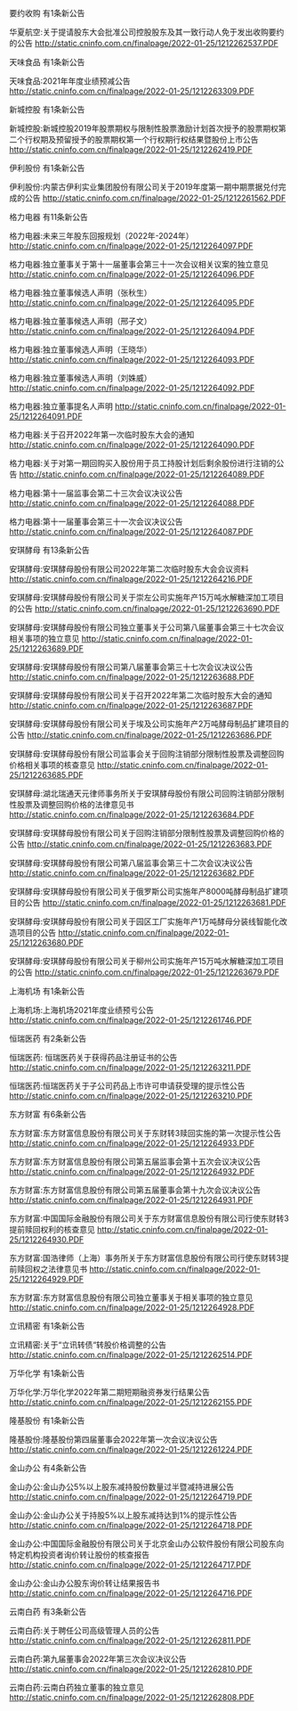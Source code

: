 要约收购 有1条新公告 

华夏航空:关于提请股东大会批准公司控股股东及其一致行动人免于发出收购要约的公告 http://static.cninfo.com.cn/finalpage/2022-01-25/1212262537.PDF 

天味食品 有1条新公告 

天味食品:2021年年度业绩预减公告 http://static.cninfo.com.cn/finalpage/2022-01-25/1212263309.PDF 

新城控股 有1条新公告 

新城控股:新城控股2019年股票期权与限制性股票激励计划首次授予的股票期权第二个行权期及预留授予的股票期权第一个行权期行权结果暨股份上市公告 http://static.cninfo.com.cn/finalpage/2022-01-25/1212262419.PDF 

伊利股份 有1条新公告 

伊利股份:内蒙古伊利实业集团股份有限公司关于2019年度第一期中期票据兑付完成的公告 http://static.cninfo.com.cn/finalpage/2022-01-25/1212261562.PDF 

格力电器 有11条新公告 

格力电器:未来三年股东回报规划（2022年-2024年） http://static.cninfo.com.cn/finalpage/2022-01-25/1212264097.PDF 

格力电器:独立董事关于第十一届董事会第三十一次会议相关议案的独立意见 http://static.cninfo.com.cn/finalpage/2022-01-25/1212264096.PDF 

格力电器:独立董事候选人声明（张秋生） http://static.cninfo.com.cn/finalpage/2022-01-25/1212264095.PDF 

格力电器:独立董事候选人声明（邢子文） http://static.cninfo.com.cn/finalpage/2022-01-25/1212264094.PDF 

格力电器:独立董事候选人声明（王晓华） http://static.cninfo.com.cn/finalpage/2022-01-25/1212264093.PDF 

格力电器:独立董事候选人声明（刘姝威） http://static.cninfo.com.cn/finalpage/2022-01-25/1212264092.PDF 

格力电器:独立董事提名人声明 http://static.cninfo.com.cn/finalpage/2022-01-25/1212264091.PDF 

格力电器:关于召开2022年第一次临时股东大会的通知 http://static.cninfo.com.cn/finalpage/2022-01-25/1212264090.PDF 

格力电器:关于对第一期回购买入股份用于员工持股计划后剩余股份进行注销的公告 http://static.cninfo.com.cn/finalpage/2022-01-25/1212264089.PDF 

格力电器:第十一届监事会第二十三次会议决议公告 http://static.cninfo.com.cn/finalpage/2022-01-25/1212264088.PDF 

格力电器:第十一届董事会第三十一次会议决议公告 http://static.cninfo.com.cn/finalpage/2022-01-25/1212264087.PDF 

安琪酵母 有13条新公告 

安琪酵母:安琪酵母股份有限公司2022年第二次临时股东大会会议资料 http://static.cninfo.com.cn/finalpage/2022-01-25/1212264216.PDF 

安琪酵母:安琪酵母股份有限公司关于崇左公司实施年产15万吨水解糖深加工项目的公告 http://static.cninfo.com.cn/finalpage/2022-01-25/1212263690.PDF 

安琪酵母:安琪酵母股份有限公司独立董事关于公司第八届董事会第三十七次会议相关事项的独立意见 http://static.cninfo.com.cn/finalpage/2022-01-25/1212263689.PDF 

安琪酵母:安琪酵母股份有限公司第八届董事会第三十七次会议决议公告 http://static.cninfo.com.cn/finalpage/2022-01-25/1212263688.PDF 

安琪酵母:安琪酵母股份有限公司关于召开2022年第二次临时股东大会的通知 http://static.cninfo.com.cn/finalpage/2022-01-25/1212263687.PDF 

安琪酵母:安琪酵母股份有限公司关于埃及公司实施年产2万吨酵母制品扩建项目的公告 http://static.cninfo.com.cn/finalpage/2022-01-25/1212263686.PDF 

安琪酵母:安琪酵母股份有限公司监事会关于回购注销部分限制性股票及调整回购价格相关事项的核查意见 http://static.cninfo.com.cn/finalpage/2022-01-25/1212263685.PDF 

安琪酵母:湖北瑞通天元律师事务所关于安琪酵母股份有限公司回购注销部分限制性股票及调整回购价格的法律意见书 http://static.cninfo.com.cn/finalpage/2022-01-25/1212263684.PDF 

安琪酵母:安琪酵母股份有限公司关于回购注销部分限制性股票及调整回购价格的公告 http://static.cninfo.com.cn/finalpage/2022-01-25/1212263683.PDF 

安琪酵母:安琪酵母股份有限公司第八届监事会第三十二次会议决议公告 http://static.cninfo.com.cn/finalpage/2022-01-25/1212263682.PDF 

安琪酵母:安琪酵母股份有限公司关于俄罗斯公司实施年产8000吨酵母制品扩建项目的公告 http://static.cninfo.com.cn/finalpage/2022-01-25/1212263681.PDF 

安琪酵母:安琪酵母股份有限公司关于园区工厂实施年产1万吨酵母分装线智能化改造项目的公告 http://static.cninfo.com.cn/finalpage/2022-01-25/1212263680.PDF 

安琪酵母:安琪酵母股份有限公司关于柳州公司实施年产15万吨水解糖深加工项目的公告 http://static.cninfo.com.cn/finalpage/2022-01-25/1212263679.PDF 

上海机场 有1条新公告 

上海机场:上海机场2021年度业绩预亏公告 http://static.cninfo.com.cn/finalpage/2022-01-25/1212261746.PDF 

恒瑞医药 有2条新公告 

恒瑞医药: 恒瑞医药关于获得药品注册证书的公告 http://static.cninfo.com.cn/finalpage/2022-01-25/1212263211.PDF 

恒瑞医药:恒瑞医药关于子公司药品上市许可申请获受理的提示性公告 http://static.cninfo.com.cn/finalpage/2022-01-25/1212263210.PDF 

东方财富 有6条新公告 

东方财富:东方财富信息股份有限公司关于东财转3赎回实施的第一次提示性公告 http://static.cninfo.com.cn/finalpage/2022-01-25/1212264933.PDF 

东方财富:东方财富信息股份有限公司第五届监事会第十五次会议决议公告 http://static.cninfo.com.cn/finalpage/2022-01-25/1212264932.PDF 

东方财富:东方财富信息股份有限公司第五届董事会第十九次会议决议公告 http://static.cninfo.com.cn/finalpage/2022-01-25/1212264931.PDF 

东方财富:中国国际金融股份有限公司关于东方财富信息股份有限公司行使东财转3提前赎回权利的核查意见 http://static.cninfo.com.cn/finalpage/2022-01-25/1212264930.PDF 

东方财富:国浩律师（上海）事务所关于东方财富信息股份有限公司行使东财转3提前赎回权之法律意见书 http://static.cninfo.com.cn/finalpage/2022-01-25/1212264929.PDF 

东方财富:东方财富信息股份有限公司独立董事关于相关事项的独立意见 http://static.cninfo.com.cn/finalpage/2022-01-25/1212264928.PDF 

立讯精密 有1条新公告 

立讯精密:关于“立讯转债“转股价格调整的公告 http://static.cninfo.com.cn/finalpage/2022-01-25/1212262514.PDF 

万华化学 有1条新公告 

万华化学:万华化学2022年第二期短期融资券发行结果公告 http://static.cninfo.com.cn/finalpage/2022-01-25/1212262155.PDF 

隆基股份 有1条新公告 

隆基股份:隆基股份第四届董事会2022年第一次会议决议公告 http://static.cninfo.com.cn/finalpage/2022-01-25/1212261224.PDF 

金山办公 有4条新公告 

金山办公:金山办公5%以上股东减持股份数量过半暨减持进展公告 http://static.cninfo.com.cn/finalpage/2022-01-25/1212264719.PDF 

金山办公:金山办公关于持股5%以上股东减持达到1%的提示性公告 http://static.cninfo.com.cn/finalpage/2022-01-25/1212264718.PDF 

金山办公:中国国际金融股份有限公司关于北京金山办公软件股份有限公司股东向特定机构投资者询价转让股份的核查报告 http://static.cninfo.com.cn/finalpage/2022-01-25/1212264717.PDF 

金山办公:金山办公股东询价转让结果报告书 http://static.cninfo.com.cn/finalpage/2022-01-25/1212264716.PDF 

云南白药 有3条新公告 

云南白药:关于聘任公司高级管理人员的公告 http://static.cninfo.com.cn/finalpage/2022-01-25/1212262811.PDF 

云南白药:第九届董事会2022年第三次会议决议公告 http://static.cninfo.com.cn/finalpage/2022-01-25/1212262810.PDF 

云南白药:云南白药独立董事的独立意见 http://static.cninfo.com.cn/finalpage/2022-01-25/1212262808.PDF 

